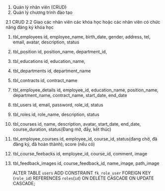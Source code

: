 <!-- Đồ án quản lý nhân sự -->

<!-- Các chức năng như sau: -->
1. Quản lý nhân viên (CRUD)
2. Quản lý chương trình đào tạo


<!-- Quản lý chương trình đào tạo -->
2.1 CRUD
2.2 Giao các nhân viên các khóa học hoặc các nhân viên có chức năng đăng ký khóa học



<!-- Xây dựng database -->

1. tbl_employees
    id, employee_name, birth_date, gender, address, tel, email, avatar, description, status

2. tbl_position
    id, position_name, department_id, 

4. tbl_educations 
    id, education_name, 

5. tbl_departments
    id, department_name

6. tbl_contracts
    id, contract_name

<!-- 1 nhân viên chỉ có 1 thông tin chi tiết -->
7. tbl_employee_details
    id, employee_id, education_name, position_name, department_name, contract_name, start_date, end_date

<!-- 1 nhân viên chỉ có 1 account -->
8. tbl_users
    id, email, password, role_id, status 

9. tbl_roles
    id, role_name, description, status

10. tbl_courses
    id, name, description, avatar, start_date, end_date, course_duration, status(Đang mở, đầy, kết thúc)

11. tbl_employee_courses
    id, employee_id, course_id, status(đang chờ, đã đăng ký, đã hoàn thành), score (nếu có)

12. tbl_course_feebacks
    id, employee_id, course_id, comment, image

13. tbl_feedback_images
    id, course_feedback_id, name_image, path_image

    <!-- Update fk -->
    ALTER TABLE `users` ADD CONSTRAINT `fk_role_user` FOREIGN KEY (`role_id`) REFERENCES `roles`(`id`) ON DELETE CASCADE ON UPDATE CASCADE;
